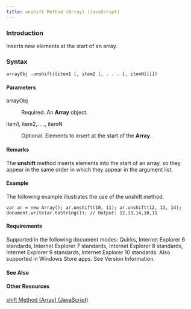 ```yaml
---
title: unshift Method (Array) (JavaScript)
---
```


### Introduction 

 Inserts new elements at the start of an array.

### Syntax 

```
arrayObj .unshift([item1 [, item2 [, . . . [, itemN]]]])
```

#### Parameters 

<div id="sectionSection0" class="section" name="collapseableSection" style="" expanded="true">
  <dl class="authored">
    <dt>
      <span class="parameter" sdata="paramReference" xmlns:util="util">arrayObj</span>
    </dt>
    <dd>
      <p xmlns:util="util">
        Required. An <b>Array</b> object.
      </p>
    </dd>
    <dt>
      <span class="parameter" sdata="paramReference" xmlns:util="util">item1, item2,. . ., itemN</span>
    </dt>
    <dd>
      <p xmlns:util="util">
        Optional. Elements to insert at the start of the <b>Array</b>.
      </p>
    </dd>
  </dl>
</div>

#### Remarks 

<div id="languageReferenceRemarksSection" class="section" name="collapseableSection" style="">
  <p xmlns:util="util">
    The <b>unshift</b> method inserts elements into the start of an array, so they appear in the same order in which they appear in the argument list.
  </p>
</div>

#### Example 

<p xmlns:util="util">
  The following example illustrates the use of the <span sdata="langKeyword" value="unshift"><span class="keyword">unshift</span></span> method.
</p>

```
var ar = new Array(); ar.unshift(10, 11); ar.unshift(12, 13, 14); document.write(ar.toString()); // Output: 12,13,14,10,11
```

#### Requirements 

<div id="requirementsTitleSection" class="section" name="collapseableSection" style="">
  <p xmlns:util="util"></p>
  <p>
    Supported in the following document modes: Quirks, Internet Explorer 6 standards, Internet Explorer 7 standards, Internet Explorer 8 standards, Internet Explorer 9 standards, Internet Explorer 10
    standards. Also supported in Windows Store apps. See Version Information.
  </p>
</div>

#### See Also 

<div id="seeAlsoSection" class="section" name="collapseableSection" style="">
  <h4 class="subHeading">
    Other Resources
  </h4>
  <div class="seeAlsoStyle">
    <span sdata="link" xmlns:util="util"><a href="f33baec5-f67e-4760-b7c1-553727bd0423.htm">shift Method (Array) (JavaScript)</a></span>
  </div>
</div>

